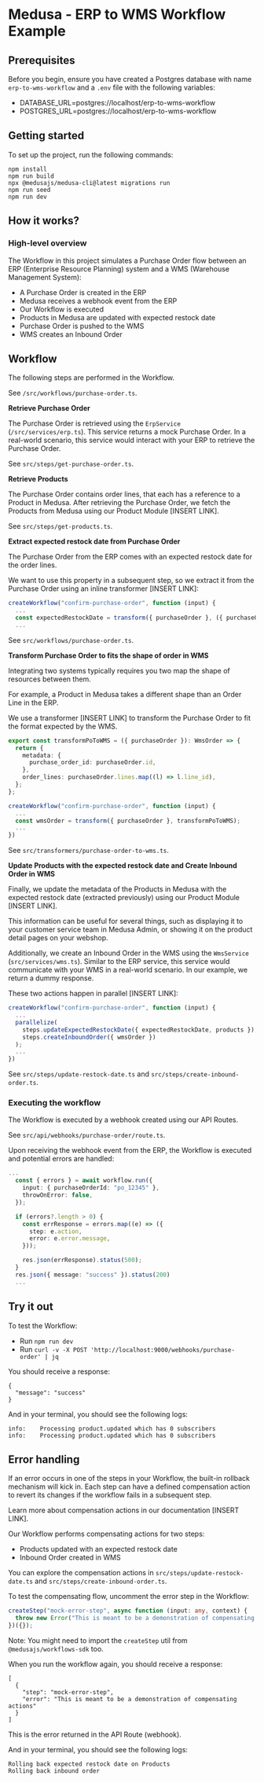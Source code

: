 # Medusa - ERP to WMS Workflow Example

## Prerequisites

Before you begin, ensure you have created a Postgres database with name `erp-to-wms-workflow` and a `.env` file with the following variables:
- DATABASE_URL=postgres://localhost/erp-to-wms-workflow
- POSTGRES_URL=postgres://localhost/erp-to-wms-workflow

## Getting started

To set up the project, run the following commands:
```
npm install
npm run build
npx @medusajs/medusa-cli@latest migrations run
npm run seed
npm run dev
```

## How it works?

### High-level overview

The Workflow in this project simulates a Purchase Order flow between an ERP (Enterprise Resource Planning) system and a WMS (Warehouse Management System):

- A Purchase Order is created in the ERP
- Medusa receives a webhook event from the ERP
- Our Workflow is executed
- Products in Medusa are updated with expected restock date
- Purchase Order is pushed to the WMS
- WMS creates an Inbound Order

## Workflow

The following steps are performed in the Workflow. 

See `/src/workflows/purchase-order.ts`.

**Retrieve Purchase Order**

The Purchase Order is retrieved using the `ErpService` (`/src/services/erp.ts`). This service returns a mock Purchase Order. In a real-world scenario, this service would interact with your ERP to retrieve the Purchase Order.

See `src/steps/get-purchase-order.ts`.

**Retrieve Products**

The Purchase Order contains order lines, that each has a reference to a Product in Medusa. After retrieving the Purchase Order, we fetch the Products from Medusa using our Product Module [INSERT LINK].

See `src/steps/get-products.ts`.

**Extract expected restock date from Purchase Order**

The Purchase Order from the ERP comes with an expected restock date for the order lines.

We want to use this property in a subsequent step, so we extract it from the Purchase Order using an inline transformer [INSERT LINK]:

```ts
createWorkflow("confirm-purchase-order", function (input) {
  ...
  const expectedRestockDate = transform({ purchaseOrder }, ({ purchaseOrder }) => purchaseOrder.expected_restock)
  ...
```

See `src/workflows/purchase-order.ts`.

**Transform Purchase Order to fits the shape of order in WMS**

Integrating two systems typically requires you two map the shape of resources between them. 

For example, a Product in Medusa takes a different shape than an Order Line in the ERP.

We use a transformer [INSERT LINK] to transform the Purchase Order to fit the format expected by the WMS.

```ts
export const transformPoToWMS = ({ purchaseOrder }): WmsOrder => {
  return {
    metadata: {
      purchase_order_id: purchaseOrder.id,
    },
    order_lines: purchaseOrder.lines.map((l) => l.line_id),
  };
};

createWorkflow("confirm-purchase-order", function (input) {
  ...
  const wmsOrder = transform({ purchaseOrder }, transformPoToWMS);
  ...
})
```

See `src/transformers/purchase-order-to-wms.ts`.

**Update Products with the expected restock date and Create Inbound Order in WMS**

Finally, we update the metadata of the Products in Medusa with the expected restock date (extracted previously) using our Product Module [INSERT LINK].

This information can be useful for several things, such as displaying it to your customer service team in Medusa Admin, or showing it on the product detail pages on your webshop.

Additionally, we create an Inbound Order in the WMS using the `WmsService` (`src/services/wms.ts`). Similar to the ERP service, this service would communicate with your WMS in a real-world scenario. In our example, we return a dummy response.

These two actions happen in parallel [INSERT LINK]:

```ts
createWorkflow("confirm-purchase-order", function (input) {
  ...
  parallelize(
    steps.updateExpectedRestockDate({ expectedRestockDate, products }),
    steps.createInboundOrder({ wmsOrder })
  );
  ...
})
```

See `src/steps/update-restock-date.ts` and `src/steps/create-inbound-order.ts`.

### Executing the workflow

The Workflow is executed by a webhook created using our API Routes.

See `src/api/webhooks/purchase-order/route.ts`.

Upon receiving the webhook event from the ERP, the Workflow is executed and potential errors are handled:

```ts
...
  const { errors } = await workflow.run({
    input: { purchaseOrderId: "po_12345" },
    throwOnError: false,
  });

  if (errors?.length > 0) {
    const errResponse = errors.map((e) => ({
      step: e.action,
      error: e.error.message,
    }));

    res.json(errResponse).status(500);
  }
  res.json({ message: "success" }).status(200)
  ...
```

## Try it out

To test the Workflow:
- Run `npm run dev`
- Run `curl -v -X POST 'http://localhost:9000/webhooks/purchase-order' | jq`

You should receive a response:
```
{
  "message": "success"
}
```

And in your terminal, you should see the following logs:
```
info:    Processing product.updated which has 0 subscribers
info:    Processing product.updated which has 0 subscribers
```

## Error handling

If an error occurs in one of the steps in your Workflow, the built-in rollback mechanism will kick in. Each step can have a defined compensation action to revert its changes if the workflow fails in a subsequent step.

Learn more about compensation actions in our documentation [INSERT LINK]. 

Our Workflow performs compensating actions for two steps:
- Products updated with an expected restock date
- Inbound Order created in WMS

You can explore the compensation actions in `src/steps/update-restock-date.ts` and `src/steps/create-inbound-order.ts`.

To test the compensating flow, uncomment the error step in the Workflow:
```ts
createStep("mock-error-step", async function (input: any, context) {
  throw new Error("This is meant to be a demonstration of compensating actions");
})({});
```

Note: You might need to import the `createStep` util from `@medusajs/workflows-sdk` too.

When you run the workflow again, you should receive a response:
```
[
  {
    "step": "mock-error-step",
    "error": "This is meant to be a demonstration of compensating actions"
  }
]
```

This is the error returned in the API Route (webhook). 

And in your terminal, you should see the following logs:
```
Rolling back expected restock date on Products
Rolling back inbound order
```


